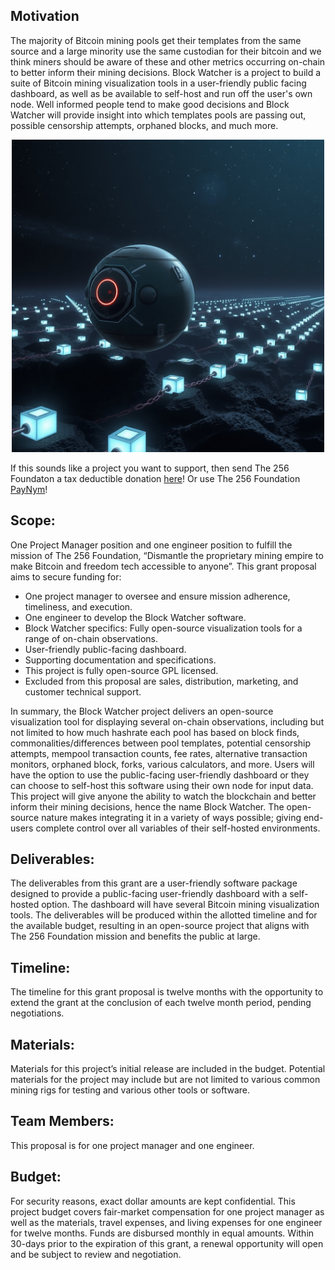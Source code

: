 ## Motivation
The majority of Bitcoin mining pools get their templates from the same source and a large minority use the same custodian for their bitcoin and we think miners should be aware of these and other metrics occurring on-chain to better inform their mining decisions. Block Watcher is a project to build a suite of Bitcoin mining visualization tools in a user-friendly public facing dashboard, as well as be available to self-host and run off the user's own node. Well informed people tend to make good decisions and Block Watcher will provide insight into which templates pools are passing out, possible censorship attempts, orphaned blocks, and much more.  

<p align="center">
<img width="500" src="assets/Block-Watcher-Lander.jpg">
</p>

If this sounds like a project you want to support, then send The 256 Foundaton a tax deductible donation [here](https://pay.zaprite.com/pl_ZRWeSGjRWG)! Or use The 256 Foundation [PayNym](https://paynym.rs/+appetizingadministration90)!

## Scope:
One Project Manager position and one engineer position to fulfill the mission of The 256 Foundation, “Dismantle the proprietary mining empire to make Bitcoin and freedom tech accessible to anyone”. This grant proposal aims to secure funding for:

* One project manager to oversee and ensure mission adherence, timeliness, and execution. 
* One engineer to develop the Block Watcher software.
* Block Watcher specifics: Fully open-source visualization tools for a range of on-chain observations.     
* User-friendly public-facing dashboard. 
* Supporting documentation and specifications. 
* This project is fully open-source GPL licensed.
* Excluded from this proposal are sales, distribution, marketing, and customer technical support.

In summary, the Block Watcher project delivers an open-source visualization tool for displaying several on-chain observations, including but not limited to how much hashrate each pool has based on block finds, commonalities/differences between pool templates, potential censorship attempts, mempool transaction counts, fee rates, alternative transaction monitors, orphaned block, forks, various calculators, and more. Users will have the option to use the public-facing user-friendly dashboard or they can choose to self-host this software using their own node for input data. This project will give anyone the ability to watch the blockchain and better inform their mining decisions, hence the name Block Watcher. The open-source nature makes integrating it in a variety of ways possible; giving end-users complete control over all variables of their self-hosted environments. 

## Deliverables:
The deliverables from this grant are a user-friendly software package designed to provide a public-facing user-friendly dashboard with a self-hosted option. The dashboard will have several Bitcoin mining visualization tools. The deliverables will be produced within the allotted timeline and for the available budget, resulting in an open-source project that aligns with The 256 Foundation mission and benefits the public at large. 

## Timeline:
The timeline for this grant proposal is twelve months with the opportunity to extend the grant at the conclusion of each twelve month period, pending negotiations.

## Materials:
Materials for this project’s initial release are included in the budget. Potential materials for the project may include but are not limited to various common mining rigs for testing and various other tools or software.

## Team Members:
This proposal is for one project manager and one engineer. 

## Budget:
For security reasons, exact dollar amounts are kept confidential. This project budget covers fair-market compensation for one project manager as well as the materials, travel expenses, and living expenses for one engineer for twelve months. Funds are disbursed monthly in equal amounts. Within 30-days prior to the expiration of this grant, a renewal opportunity will open and be subject to review and negotiation.
